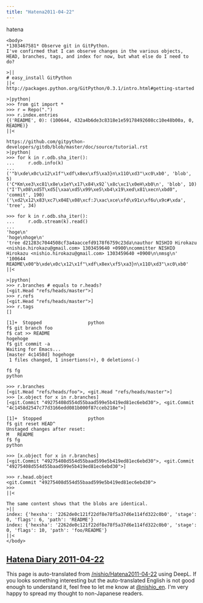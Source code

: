 ```yaml
---
title: "Hatena2011-04-22"
---
```


hatena

```
<body>
*1303467581* Observe git in GitPython.
I've confirmed that I can observe changes in the various objects, HEAD, branches, tags, and index for now, but what else do I need to do?

>||
# easy_install GitPython
||<
http://packages.python.org/GitPython/0.3.1/intro.html#getting-started

>|python|
>>> from git import *
>>> r = Repo(".")
>>> r.index.entries
{('README', 0): (100644, 432a4b6de3c8318e1e59178492608cc10e48b00a, 0, README)}
||<

https://github.com/gitpython-developers/gitdb/blob/master/doc/source/tutorial.rst
>|python|
>>> for k in r.odb.sha_iter():
...     r.odb.info(k)
... 
('"b\xde\x0c\x12\x1f"\xdf\x8ex\xf5\xa3}n\x11O\xd3"\xc0\xb0', 'blob', 5)
('C*Km\xe3\xc81\x8e\x1eY\x17\x84\x92`\x8c\xc1\x0eH\xb0\n', 'blob', 10)
("I'T\x08\xd5T\xd5[\xaa\xd5\x99\xe5\xb4\x19\xed\x81\xecn\xbd0", 'commit', 190)
('\xd2\x12\x83\xc7\x04E\x08\xcf:J\xac\xce\xfd\x91x\xf6u\x9c#\xda', 'tree', 34)

>>> for k in r.odb.sha_iter():
...     r.odb.stream(k).read()
... 
'hoge\n'
'hoge\nhoge\n'
'tree d21283c7044508cf3a4aaccefd9178f6759c23da\nauthor NISHIO Hirokazu <nishio.hirokazu@gmail.com> 1303459640 +0900\ncommitter NISHIO Hirokazu <nishio.hirokazu@gmail.com> 1303459640 +0900\n\nmsg\n'
'100644 README\x00"b\xde\x0c\x12\x1f"\xdf\x8ex\xf5\xa3}n\x11O\xd3"\xc0\xb0'
||<

>|python|
>>> r.branches # equals to r.heads?
[<git.Head "refs/heads/master">]
>>> r.refs
[<git.Head "refs/heads/master">]
>>> r.tags
[]

[1]+  Stopped                 python
f$ git branch foo
f$ cat >> README
hogehoge
f$ git commit -a
Waiting for Emacs...
[master 4c1458d] hogehoge
 1 files changed, 1 insertions(+), 0 deletions(-)

f$ fg
python

>>> r.branches
[<git.Head "refs/heads/foo">, <git.Head "refs/heads/master">]
>>> [x.object for x in r.branches]
[<git.Commit "49275408d554d55baad599e5b419ed81ec6ebd30">, <git.Commit "4c1458d2547c77d3166edd081b000f87cceb218e">]

[1]+  Stopped                 python
f$ git reset HEAD^
Unstaged changes after reset:
M	README
f$ fg
python

>>> [x.object for x in r.branches]
[<git.Commit "49275408d554d55baad599e5b419ed81ec6ebd30">, <git.Commit "49275408d554d55baad599e5b419ed81ec6ebd30">]

>>> r.head.object
<git.Commit "49275408d554d55baad599e5b419ed81ec6ebd30">
>>> 
||<

The same content shows that the blobs are identical.
>||
index: {'hexsha': '2262de0c121f22df8e78f5a37d6e114fd322c0b0', 'stage': 0, 'flags': 6, 'path': 'README'}
index: {'hexsha': '2262de0c121f22df8e78f5a37d6e114fd322c0b0', 'stage': 0, 'flags': 10, 'path': 'foo/README'}
||<
</body>
```


[Hatena Diary 2011-04-22](https://nishiohirokazu.hatenadiary.org/archive/2011/04/22)
---
This page is auto-translated from [/nishio/Hatena2011-04-22](https://scrapbox.io/nishio/Hatena2011-04-22) using DeepL. If you looks something interesting but the auto-translated English is not good enough to understand it, feel free to let me know at [@nishio_en](https://twitter.com/nishio_en). I'm very happy to spread my thought to non-Japanese readers.